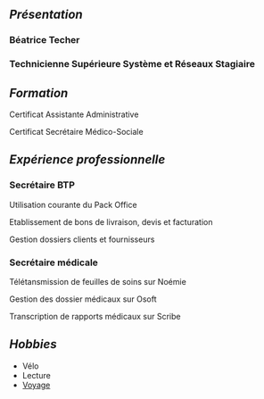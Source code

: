 ## _Présentation_

### Béatrice Techer

### Technicienne Supérieure Système et Réseaux Stagiaire

## _Formation_

Certificat Assistante Administrative

Certificat Secrétaire Médico-Sociale
## _Expérience professionnelle_

### Secrétaire BTP

Utilisation courante du Pack Office

Etablissement de bons de livraison, devis et facturation

Gestion dossiers clients et fournisseurs


### Secrétaire médicale

Télétansmission de feuilles de soins sur Noémie

Gestion des dossier médicaux sur Osoft

Transcription de rapports médicaux sur Scribe

## _Hobbies_

- Vélo
- Lecture
- [Voyage]

[Voyage]: <https://www.fr.lastminute.com/sejour/>
